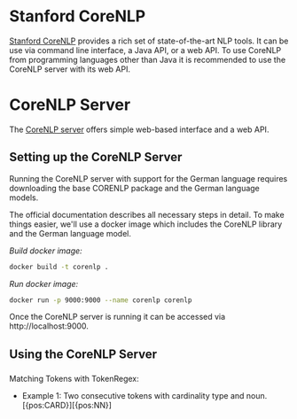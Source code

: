 # Stanford CoreNLP

[Stanford CoreNLP](https://stanfordnlp.github.io/CoreNLP/) provides a rich set of state-of-the-art NLP tools. It can be use via command line interface, a Java API, or a web API. To use CoreNLP from programming languages other than Java it is recommended to use the CoreNLP server with its web API.

# CoreNLP Server

The [CoreNLP server](https://stanfordnlp.github.io/CoreNLP/corenlp-server.html) offers simple web-based interface and a web API.

## Setting up the CoreNLP Server

Running the CoreNLP server with support for the German language requires downloading the base CORENLP package and the German language models.

The official documentation describes all necessary steps in detail.
To make things easier, we'll use a docker image which includes the CoreNLP library and the German language model.

*Build docker image:*

```sh
docker build -t corenlp .
```

*Run docker image:*

```sh
docker run -p 9000:9000 --name corenlp corenlp
```

Once the CoreNLP server is running it can be accessed via http://localhost:9000.

## Using the CoreNLP Server

###

Matching Tokens with TokenRegex:

* Example 1: Two consecutive tokens with cardinality type and noun.
  [{pos:CARD}][{pos:NN}]
